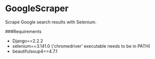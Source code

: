 # GoogleScraper
Scrape Google search results with Selenium.

###Requirements
* Django==2.2.2
* selenium==3.141.0 ('chromedriver' executable needs to be in PATH)
* beautifulsoup4==4.7.1